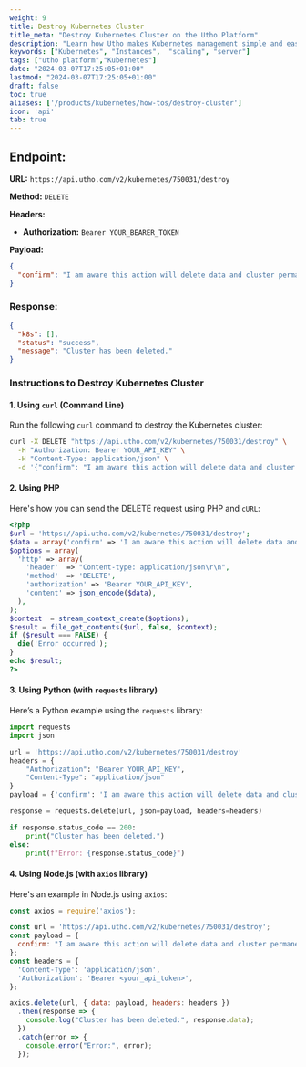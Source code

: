 ```yaml
---
weight: 9
title: Destroy Kubernetes Cluster
title_meta: "Destroy Kubernetes Cluster on the Utho Platform"
description: "Learn how Utho makes Kubernetes management simple and easy so you easily anticipate your kubernetes infrastructure costs"
keywords: ["Kubernetes", "Instances",  "scaling", "server"]
tags: ["utho platform","Kubernetes"]
date: "2024-03-07T17:25:05+01:00"
lastmod: "2024-03-07T17:25:05+01:00"
draft: false
toc: true
aliases: ['/products/kubernetes/how-tos/destroy-cluster']
icon: 'api'
tab: true
---
```

## Endpoint:

**URL:** `https://api.utho.com/v2/kubernetes/750031/destroy`

**Method:** `DELETE`

**Headers:**

* **Authorization:** `Bearer YOUR_BEARER_TOKEN`

**Payload:**

```json
{
  "confirm": "I am aware this action will delete data and cluster permanently"
}
```

### Response:

```json
{
  "k8s": [],
  "status": "success",
  "message": "Cluster has been deleted."
}
```

### Instructions to Destroy Kubernetes Cluster

#### 1. **Using `curl` (Command Line)**

Run the following `curl` command to destroy the Kubernetes cluster:

```bash
curl -X DELETE "https://api.utho.com/v2/kubernetes/750031/destroy" \
  -H "Authorization: Bearer YOUR_API_KEY" \
  -H "Content-Type: application/json" \
  -d '{"confirm": "I am aware this action will delete data and cluster permanently"}'
```

#### 2. **Using PHP**

Here's how you can send the DELETE request using PHP and `cURL`:

```php
<?php
$url = 'https://api.utho.com/v2/kubernetes/750031/destroy';
$data = array('confirm' => 'I am aware this action will delete data and cluster permanently');
$options = array(
  'http' => array(
    'header'  => "Content-type: application/json\r\n",
    'method'  => 'DELETE',
    'authorization' => 'Bearer YOUR_API_KEY',
    'content' => json_encode($data),
  ),
);
$context  = stream_context_create($options);
$result = file_get_contents($url, false, $context);
if ($result === FALSE) {
  die('Error occurred');
}
echo $result;
?>
```

#### 3. **Using Python (with `requests` library)**

Here’s a Python example using the `requests` library:

```python
import requests
import json

url = 'https://api.utho.com/v2/kubernetes/750031/destroy'
headers = {
    "Authorization": "Bearer YOUR_API_KEY",
    "Content-Type": "application/json"
}
payload = {'confirm': 'I am aware this action will delete data and cluster permanently'}

response = requests.delete(url, json=payload, headers=headers)

if response.status_code == 200:
    print("Cluster has been deleted.")
else:
    print(f"Error: {response.status_code}")
```

#### 4. **Using Node.js (with `axios` library)**

Here's an example in Node.js using `axios`:

```javascript
const axios = require('axios');

const url = 'https://api.utho.com/v2/kubernetes/750031/destroy';
const payload = {
  confirm: "I am aware this action will delete data and cluster permanently"
};
const headers = {
  'Content-Type': 'application/json',
  'Authorization': 'Bearer <your_api_token>',
};

axios.delete(url, { data: payload, headers: headers })
  .then(response => {
    console.log("Cluster has been deleted:", response.data);
  })
  .catch(error => {
    console.error("Error:", error);
  });
```
